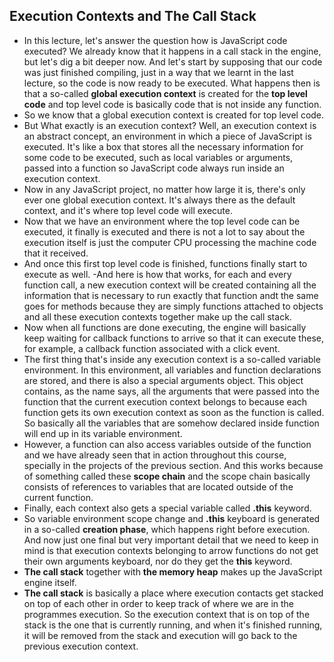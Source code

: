 ## Execution Contexts and The Call Stack

- In this lecture, let's answer the question how is JavaScript code executed? We already know that it happens in a call stack in the engine, but let's dig a bit deeper now. And let's start by supposing that our code was just finished compiling, just in a way that we learnt in the last lecture, so the code is now ready to be executed. What happens then is that a so-called **global execution context** is created for the **top level code** and top level code is basically code that is not inside any function. 
 - So we know that a global execution context is created for top level code. 
 - But What exactly is an execution context? Well, an execution context is an abstract concept, an environment in which a piece of JavaScript is executed. It's like a box that stores all the necessary information for some code to be executed, such as local variables or arguments, passed into a function so JavaScript code always run inside an execution context. 
 - Now in any JavaScript project, no matter how large it is, there's only ever one global execution context. It's always there as the default context, and it's where top level code will execute.
 - Now that we have an environment where the top level code can be executed, it finally is executed and there is not a lot to say about the execution itself is just the computer CPU processing the machine code that it received. 
 - And once this first top level code is finished, functions finally start to execute as well.
 -And here is how that works, for each and every function call, a new execution context will be created containing all the information that is necessary to run exactly that function andt the same goes for methods because they are simply functions attached to objects and all these execution contexts together make up the call stack.
 - Now when all functions are done executing, the engine will basically keep waiting for callback functions to arrive so that it can execute these, for example, a callback function associated with a click event.
 - The first thing that's inside any execution context is a so-called variable environment. In this environment, all variables and function declarations are stored, and there is also a special arguments object. This object contains, as the name says, all the arguments that were passed into the function that the current execution context belongs to because each function gets its own execution context as soon as the function is called. So basically all the variables that are somehow declared inside function will end up in its variable environment. 
 - However, a function can also access variables outside of the function and we have already seen that in action throughout this course, specially in the projects of the previous section. And this works because of something called these **scope chain** and the scope chain basically consists of references to variables that are located outside of the current function.
 - Finally, each context also gets a special variable called **.this** keyword. 
 - So variable environment scope change and **.this** keyboard is generated in a so-called **creation phase**, which happens right before execution. And now just one final but very important detail that we need to keep in mind is that execution contexts belonging to arrow functions do not get their own arguments keyboard, nor do they get the **this** keyword.
- **The call stack** together with **the memory heap** makes up the JavaScript engine itself. 
- **The call stack** is basically a place where execution contacts get stacked on top of each other in order to keep track of where we are in the programmes execution. So the execution context that is on top of the stack is the one that is currently running, and when it's finished running, it will be removed from the stack and execution will go back to the previous execution context.

